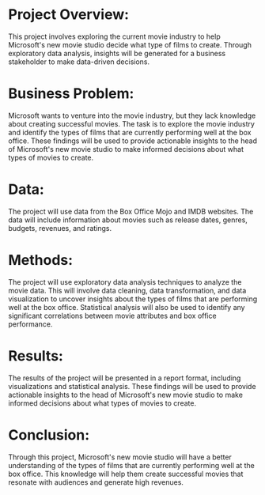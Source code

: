 # **Project Overview:**
This project involves exploring the current movie industry to help Microsoft's new movie studio decide what type of films to create. Through exploratory data analysis, insights will be generated for a business stakeholder to make data-driven decisions.

# **Business Problem:**
Microsoft wants to venture into the movie industry, but they lack knowledge about creating successful movies. The task is to explore the movie industry and identify the types of films that are currently performing well at the box office. These findings will be used to provide actionable insights to the head of Microsoft's new movie studio to make informed decisions about what types of movies to create.

# **Data:**
The project will use data from the Box Office Mojo and IMDB websites. The data will include information about movies such as release dates, genres, budgets, revenues, and ratings.

# **Methods:**
The project will use exploratory data analysis techniques to analyze the movie data. This will involve data cleaning, data transformation, and data visualization to uncover insights about the types of films that are performing well at the box office. Statistical analysis will also be used to identify any significant correlations between movie attributes and box office performance.

# **Results:**
The results of the project will be presented in a report format, including visualizations and statistical analysis. These findings will be used to provide actionable insights to the head of Microsoft's new movie studio to make informed decisions about what types of movies to create.

# **Conclusion:**
Through this project, Microsoft's new movie studio will have a better understanding of the types of films that are currently performing well at the box office. This knowledge will help them create successful movies that resonate with audiences and generate high revenues.
